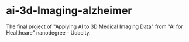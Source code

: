 # ai-3d-Imaging-alzheimer
The final project of "Applying AI to 3D Medical Imaging Data" from "AI for Healthcare" nanodegree - Udacity.
